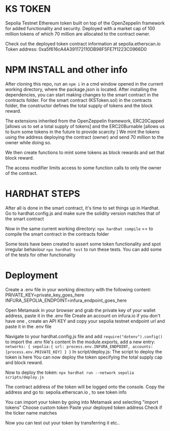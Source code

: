 # KS TOKEN

Sepolia Testnet Ethereum token built on top of the OpenZeppelin framework for added functionality and security.
Deployed with a market cap of 100 million tokens of which 70 million are allocated to the contract owner.

Check out the deployed token contract information at sepolia.etherscan.io
Token address: 0xa5f616cA4A391172110DB98F5FE7f1223C0966D0

# NPM INSTALL and other info

After cloning this repo,
run an `npm i` in a cmd window opened in the current working directory, where the package.json is located.
After installing the dependencies, you can start making changes to the smart contract in the contracts folder.
For the smart contract (KSToken.sol) in the contracts folder, the constructor defines the total supply of tokens and the block reward.

The extensions inherited from the OpenZeppelin framework, ERC20Capped [allows us to set a total supply of tokens] and the ERC20Burnable [allows us to burn some tokens in the future to provide scarcity ]
We mint the tokens using the address deploying the contract (owner) and send 70 million to the owner while doing so.

We then create functions to mint some tokens as block rewards and set that block reward.

The access modifier limits access to some function calls to only the owner of the contract.

# HARDHAT STEPS
After all is done in the smart contract, it's time to set things up in Hardhat.
Go to hardhat.config.js and make sure the solidity version matches that of the smart contract

Now in the same current working directory:
`npx hardhat compile` == to compile the smart contract in the contracts folder

Some tests have been created to assert some token functionality and spot irregular behaviour
`npx hardhat test` to run these tests.
You can add some of the tests for other functionality 

# Deployment
Create a .env file in your working directory with the following content:
PRIVATE_KEY=private_key_goes_here
INFURA_SEPOLIA_ENDPOINT=infura_endpoint_goes_here

Open Metamask in your browser and grab the private key of your wallet address, paste it in the .env file
Create an account on infura.io if you don't have one , create an API KEY and copy your sepolia testnet endpoint url and paste it in the .env file

Navigate to your hardhat.config.js file and add 
`require("dotenv").config()` to import the .env file's content
In the module.exports, add a new entry:
`
networks: {
	sepolia:{
		url: process.env.INFURA_ENDPOINT,
		accounts: [process.env.PRIVATE_KEY]
	}
}
`
In script/deploy.js:
The script to deploy the token is here
You can now deploy the token specifying the total supply cap and block reward.

Now to deploy the token:
`npx hardhat run --network sepolia scripts/deploy.js`

The contract address of the token will be logged onto the console.
Copy the address and go to: sepolia.etherscan.io , to see token info

You can import your token by going into Metamask and selecting "import tokens"
Choose custom token 
Paste your deployed token address
Check if the ticker name matches 

Now you can test out your token by transferring it etc..
